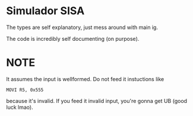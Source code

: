 # Simulador SISA

The types are self explanatory, just mess around with main ig.

The code is incredibly self documenting (on purpose).


# NOTE
It assumes the input is wellformed. Do not feed it instuctions like

`MOVI R5, 0x555`

because it's invalid. If you feed it invalid input, you're gonna get UB (good luck lmao).

